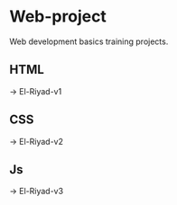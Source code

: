 # Web-project
Web development basics training projects.

## HTML
-> El-Riyad-v1
## CSS
-> El-Riyad-v2
## Js
-> El-Riyad-v3
